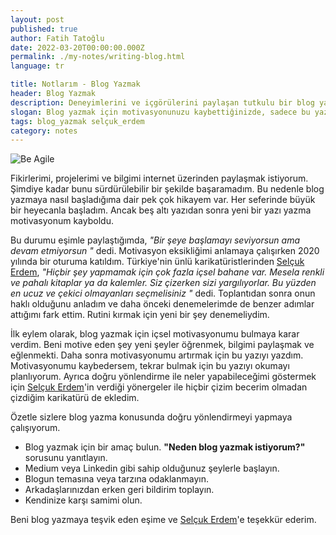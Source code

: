 ```yaml
---
layout: post
published: true
author: Fatih Tatoğlu
date: 2022-03-20T00:00:00.000Z
permalink: ./my-notes/writing-blog.html
language: tr

title: Notlarım - Blog Yazmak
header: Blog Yazmak
description: Deneyimlerini ve içgörülerini paylaşan tutkulu bir blog yazarının yolculuğuna katılın. Yazma, öğrenme ve eğlenme motivasyonunuzu ortaya çıkarın. Ayrıca kendi çizdiğim karikatürle şaşırtıcı bir değişime tanık olun.
slogan: Blog yazmak için motivasyonunuzu kaybettiğinizde, sadece bu yazıyı okuyun.
tags: blog_yazmak selçuk_erdem
category: notes
---
```


![Be Agile](../../image/be-agile-cartoon.jpg "Be Agile by Fatih Tatoğlu")

Fikirlerimi, projelerimi ve bilgimi internet üzerinden paylaşmak istiyorum. Şimdiye kadar bunu sürdürülebilir bir şekilde başaramadım. Bu nedenle blog yazmaya nasıl başladığıma dair pek çok hikayem var. Her seferinde büyük bir heyecanla başladım. Ancak beş altı yazıdan sonra yeni bir yazı yazma motivasyonum kayboldu.

Bu durumu eşimle paylaştığımda, *"Bir şeye başlamayı seviyorsun ama devam etmiyorsun "* dedi. Motivasyon eksikliğimi anlamaya çalışırken 2020 yılında bir oturuma katıldım. Türkiye'nin ünlü karikatüristlerinden [Selçuk Erdem](https://twitter.com/selcukerdem "Selçuk Erdem (@selcukerdem) / Twitter"), *"Hiçbir şey yapmamak için çok fazla içsel bahane var. Mesela renkli ve pahalı kitaplar ya da kalemler. Siz çizerken sizi yargılıyorlar. Bu yüzden en ucuz ve çekici olmayanları seçmelisiniz "* dedi. Toplantıdan sonra onun haklı olduğunu anladım ve daha önceki denemelerimde de benzer adımlar attığımı fark ettim. Rutini kırmak için yeni bir şey denemeliydim.

İlk eylem olarak, blog yazmak için içsel motivasyonumu bulmaya karar verdim. Beni motive eden şey yeni şeyler öğrenmek, bilgimi paylaşmak ve eğlenmekti. Daha sonra motivasyonumu artırmak için bu yazıyı yazdım. Motivasyonumu kaybedersem, tekrar bulmak için bu yazıyı okumayı planlıyorum. Ayrıca doğru yönlendirme ile neler yapabileceğimi göstermek için [Selçuk Erdem](https://twitter.com/selcukerdem "Selçuk Erdem (@selcukerdem) / Twitter")'in verdiği yönergeler ile hiçbir çizim becerim olmadan çizdiğim karikatürü de ekledim.

Özetle sizlere blog yazma konusunda doğru yönlendirmeyi yapmaya çalışıyorum.

- Blog yazmak için bir amaç bulun. **"Neden blog yazmak istiyorum?"** sorusunu yanıtlayın.
- Medium veya Linkedin gibi sahip olduğunuz şeylerle başlayın.
- Blogun temasına veya tarzına odaklanmayın.
- Arkadaşlarınızdan erken geri bildirim toplayın.
- Kendinize karşı samimi olun.

Beni blog yazmaya teşvik eden eşime ve [Selçuk Erdem](https://twitter.com/selcukerdem "Selçuk Erdem (@selcukerdem) / Twitter")'e teşekkür ederim.
